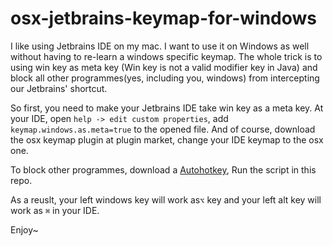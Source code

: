 # osx-jetbrains-keymap-for-windows
I like using Jetbrains IDE on my mac. I want to use it on Windows as well without having to re-learn a windows specific keymap. The whole trick is to using win key as meta key (Win key is not a valid modifier key in Java) and block all other programmes(yes, including you, windows) from intercepting our Jetbrains' shortcut.


So first, you need to make your Jetbrains IDE take win key as a meta key. At your IDE, open `help -> edit custom properties`, add `keymap.windows.as.meta=true` to the opened file.
And of course, download the osx keymap plugin at plugin market, change your IDE keymap to the osx one.


To block other programmes, download a [Autohotkey](https://www.autohotkey.com/), Run the script in this repo.

As a reuslt, your left windows key will work as`⌥` key and your left alt key will work as `⌘` in your IDE.

Enjoy~
